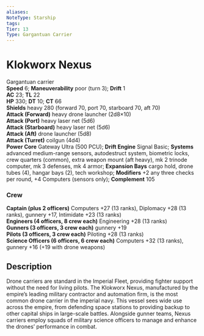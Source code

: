 ```yaml
---
aliases: 
NoteType: Starship
tags: 
Tier: 13
Type: Gargantuan Carrier
---
```


# Klokworx Nexus

Gargantuan carrier  
**Speed** 6; **Maneuverability** poor (turn 3); **Drift** 1  
**AC** 23; **TL** 22  
**HP** 330; **DT** 10; **CT** 66  
**Shields** heavy 280 (forward 70, port 70, starboard 70, aft 70)  
**Attack (Forward)** heavy drone launcher (2d8×10)  
**Attack (Port)** heavy laser net (5d6)  
**Attack (Starboard)** heavy laser net (5d6)  
**Attack (Aft)** drone launcher (5d8)  
**Attack (Turret)** coilgun (4d4)  
**Power Core** Gateway Ultra (500 PCU); **Drift Engine** Signal Basic; **Systems** advanced medium-range sensors, autodestruct system, biometric locks, crew quarters (common), extra weapon mount (aft heavy), mk 2 trinode computer, mk 3 defenses, mk 4 armor; **Expansion Bays** cargo hold, drone tubes (4), hangar bays (2), tech workshop; **Modifiers** +2 any three checks per round, +4 Computers (sensors only); **Complement** 105

### Crew

**Captain (plus 2 officers)** Computers +27 (13 ranks), Diplomacy +28 (13 ranks), gunnery +17, Intimidate +23 (13 ranks)  
**Engineers (4 officers, 8 crew each)** Engineering +28 (13 ranks)  
**Gunners (3 officers, 3 crew each)** gunnery +19  
**Pilots (3 officers, 3 crew each)** Piloting +28 (13 ranks)  
**Science Officers (6 officers, 6 crew each)** Computers +32 (13 ranks), gunnery +16 (+19 with drone weapons)

## Description

Drone carriers are standard in the Imperial Fleet, providing fighter support without the need for living pilots. The Klokworx Nexus, manufactured by the empire’s leading military contractor and automation firm, is the most common drone carrier in the imperial navy. This vessel sees wide use across the empire, from defending space stations to providing backup to other capital ships in large-scale battles. Alongside gunner teams, Nexus carriers employ squads of military science officers to manage and enhance the drones’ performance in combat.